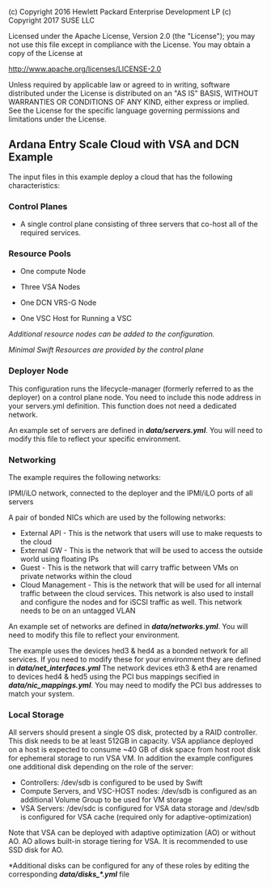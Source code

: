 
(c) Copyright 2016 Hewlett Packard Enterprise Development LP
(c) Copyright 2017 SUSE LLC

Licensed under the Apache License, Version 2.0 (the "License"); you may
not use this file except in compliance with the License. You may obtain
a copy of the License at

http://www.apache.org/licenses/LICENSE-2.0

Unless required by applicable law or agreed to in writing, software
distributed under the License is distributed on an "AS IS" BASIS, WITHOUT
WARRANTIES OR CONDITIONS OF ANY KIND, either express or implied. See the
License for the specific language governing permissions and limitations
under the License.


## Ardana Entry Scale Cloud with VSA and DCN Example ##

The input files in this example deploy a cloud that has the following characteristics:


### Control Planes ###

- A single control plane consisting of three servers that co-host all of the required services.

### Resource Pools ###

- One compute Node

- Three VSA Nodes

- One DCN VRS-G Node

- One VSC Host for Running a VSC

*Additional resource nodes can be added to the configuration.*

*Minimal Swift Resources are provided by the control plane*

### Deployer Node ###

This configuration runs the lifecycle-manager (formerly referred to as the deployer) on a control plane node.
You need to include this node address in your servers.yml definition. This function does not need a dedicated network.

An example set of servers are defined in ***data/servers.yml***.   You will need to modify this file to reflect your specific environment.

### Networking ###

The example requires the following networks:

IPMI/iLO network, connected to the deployer and the IPMI/iLO ports of all servers

A pair of bonded NICs which are used by the following networks:

- External API - This is the network that users will use to make requests to the cloud
- External GW - This is the network that will be used to access the outside world using floating IPs
- Guest - This is the network that will carry traffic between VMs on private networks within the cloud
- Cloud Management - This is the network that will be used for all internal traffic between the cloud services. This network is also
used to install and configure the nodes and for iSCSI traffic as well. This network needs to be on an untagged VLAN

An example set of networks are defined in ***data/networks.yml***.    You will need to modify this file to reflect your environment.

The example uses the devices hed3 & hed4 as a bonded network for all services.   If you need to modify these
for your environment they are defined in ***data/net_interfaces.yml*** The network devices eth3 & eth4 are renamed to devices hed4 & hed5 using the PCI bus mappings secified in  ***data/nic_mappings.yml***. You may need to modify the PCI bus addresses to match your system.

### Local Storage ###

All servers should present a single OS disk, protected by a RAID controller. This disk needs to be at least 512GB in capacity. VSA appliance deployed on a host is expected to consume ~40 GB of disk space from host root disk for ephemeral storage to run VSA VM. In addition the example configures one additional disk depending on the role of the server:

- Controllers:  /dev/sdb is configured to be used by Swift
- Compute Servers, and VSC-HOST nodes:  /dev/sdb is configured as an additional Volume Group to be used for VM storage
- VSA Servers:  /dev/sdc is configured for VSA data storage and
                /dev/sdb is configured for VSA cache (required only for adaptive-optimization)

Note that VSA can be deployed with adaptive optimization (AO) or without AO. AO allows built-in storage tiering for VSA. It is recommended to use SSD disk for AO.

*Additional disks can be configured for any of these roles by editing the corresponding ***data/disks_\*.yml*** file
